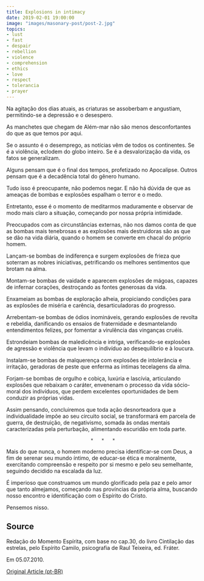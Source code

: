 ```yaml
---
title: Explosions in intimacy
date: 2019-02-01 19:00:00
image: "images/masonary-post/post-2.jpg"
topics: 
- lust
- fast
- despair
- rebellion
- violence
- comprehension
- ethics
- love
- respect
- tolerancia
- prayer
---
```


Na agitação dos dias atuais, as criaturas se assoberbam e angustiam,
permitindo-se a depressão e o desespero.

As manchetes que chegam de Além-mar não são menos desconfortantes do que as que
temos por aqui.

Se o assunto é o desemprego, as notícias vêm de todos os continentes. Se é a
violência, eclodem do globo inteiro. Se é a desvalorização da vida, os fatos se
generalizam.

Alguns pensam que é o final dos tempos, profetizado no Apocalipse. Outros
pensam que é a decadência total do gênero humano.

Tudo isso é preocupante, não podemos negar. E não há dúvida de que as ameaças
de bombas e explosões espalham o terror e o medo.

Entretanto, esse é o momento de meditarmos maduramente e observar de modo mais
claro a situação, começando por nossa própria intimidade.

Preocupados com as circunstâncias externas, não nos damos conta de que as
bombas mais tenebrosas e as explosões mais destruidoras são as que se dão na
vida diária, quando o homem se converte em chacal do próprio homem.

Lançam-se bombas de indiferença e surgem explosões de frieza que soterram as
nobres iniciativas, petrificando os melhores sentimentos que brotam na alma.

Montam-se bombas de vaidade e aparecem explosões de mágoas, capazes de infernar
corações, destroçando as fontes generosas da vida.

Enxameiam as bombas de exploração alheia, propiciando condições para as
explosões de miséria e carência, desarticuladoras do progresso.

Arrebentam-se bombas de ódios inomináveis, gerando explosões de revolta e
rebeldia, danificando os ensaios de fraternidade e desmantelando entendimentos
felizes, por fomentar a virulência das vinganças cruéis.

Estrondeiam bombas de maledicência e intriga, verificando-se explosões de
agressão e violência que levam o indivíduo ao desequilíbrio e à loucura.

Instalam-se bombas de malquerença com explosões de intolerância e irritação,
geradoras de peste que enferma as íntimas tecelagens da alma.

Forjam-se bombas de orgulho e cobiça, luxúria e lascívia, articulando explosões
que rebaixam o caráter, envenenam o processo da vida sócio-moral dos
indivíduos, que perdem excelentes oportunidades de bem conduzir as próprias
vidas.

Assim pensando, concluiremos que toda ação desnorteadora que a individualidade
impõe ao seu circuito social, se transformará em parcela de guerra, de
destruição, de negativismo, somada às ondas mentais caracterizadas pela
perturbação, alimentando escuridão em toda parte.

                                   *   *   *

Mais do que nunca, o homem moderno precisa identificar-se com Deus, a fim de
serenar seu mundo íntimo, de educar-se ética e moralmente, exercitando
compreensão e respeito por si mesmo e pelo seu semelhante, seguindo decidido na
escalada da luz.

É imperioso que construamos um mundo glorificado pela paz e pelo amor que tanto
almejamos, começando nas províncias da própria alma, buscando nosso encontro e
identificação com o Espírito do Cristo.

Pensemos nisso.

## Source
Redação do Momento Espírita, com base no cap.30,
do livro Cintilação das estrelas, pelo Espírito Camilo,
psicografia de Raul Teixeira, ed. Fráter.

Em 05.07.2010.


[Original Article (pt-BR)](http://momento.com.br/pt/ler_texto.php?id=212)
